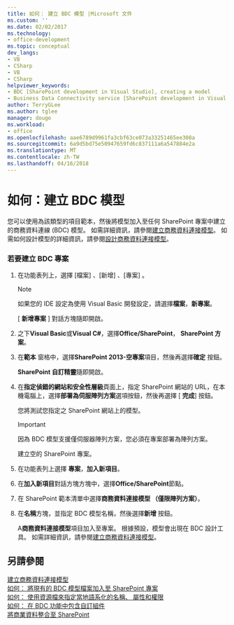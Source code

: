 ```yaml
---
title: 如何： 建立 BDC 模型 |Microsoft 文件
ms.custom: ''
ms.date: 02/02/2017
ms.technology:
- office-development
ms.topic: conceptual
dev_langs:
- VB
- CSharp
- VB
- CSharp
helpviewer_keywords:
- BDC [SharePoint development in Visual Studio], creating a model
- Business Data Connectivity service [SharePoint development in Visual Studio], creating a model
author: TerryGLee
ms.author: tglee
manager: douge
ms.workload:
- office
ms.openlocfilehash: aae6789d9961fa3cbf63ce073a33251465ee308a
ms.sourcegitcommit: 6a9d5bd75e50947659fd6c837111a6a547884e2a
ms.translationtype: MT
ms.contentlocale: zh-TW
ms.lasthandoff: 04/16/2018
---
```

# <a name="how-to-create-a-bdc-model"></a>如何：建立 BDC 模型
  您可以使用為該類型的項目範本，然後將模型加入至任何 SharePoint 專案中建立的商務資料連線 (BDC) 模型。 如需詳細資訊，請參閱[建立商務資料連接模型](../sharepoint/creating-a-business-data-connectivity-model.md)。 如需如何設計模型的詳細資訊，請參閱[設計商務資料連接模型](../sharepoint/designing-a-business-data-connectivity-model.md)。  
  
### <a name="to-create-a-bdc-project"></a>若要建立 BDC 專案  
  
1.  在功能表列上，選擇 [檔案] 、[新增] 、[專案] 。  
  
    > [!NOTE]  
    >  如果您的 IDE 設定為使用 Visual Basic 開發設定，請選擇**檔案**，**新專案**。  
  
     [ **新增專案** ] 對話方塊隨即開啟。  
  
2.  之下**Visual Basic**或**Visual C#**，選擇**Office/SharePoint**， **SharePoint 方案**。  
  
3.  在**範本** 窗格中，選擇**SharePoint 2013-空專案**項目，然後再選擇**確定** 按鈕。  
  
     **SharePoint 自訂精靈**隨即開啟。  
  
4.  在**指定偵錯的網站和安全性層級**頁面上，指定 SharePoint 網站的 URL，在本機電腦上，選擇**部署為伺服陣列方案**選項按鈕，然後再選擇 [ **完成**] 按鈕。  
  
     您將測試您指定之 SharePoint 網站上的模型。  
  
    > [!IMPORTANT]  
    >  因為 BDC 模型支援僅伺服器陣列方案，您必須在專案部署為陣列方案。  
  
     建立空的 SharePoint 專案。  
  
5.  在功能表列上選擇 **專案**，**加入新項目**。  
  
6.  在**加入新項目**對話方塊方塊中，選擇**Office/SharePoint**節點。  
  
7.  在 SharePoint 範本清單中選擇**商務資料連接模型 （僅限陣列方案）**。  
  
8.  在**名稱**方塊，並指定 BDC 模型名稱，然後選擇**新增** 按鈕。  
  
     A**商務資料連接模型**項目加入至專案。 根據預設，模型會出現在 BDC 設計工具。 如需詳細資訊，請參閱[建立商務資料連接模型](../sharepoint/creating-a-business-data-connectivity-model.md)。  
  
## <a name="see-also"></a>另請參閱  
 [建立商務資料連接模型](../sharepoint/creating-a-business-data-connectivity-model.md)   
 [如何： 將現有的 BDC 模型檔案加入至 SharePoint 專案](../sharepoint/how-to-add-an-existing-bdc-model-file-to-a-sharepoint-project.md)   
 [如何： 使用資源檔來指定當地語系化的名稱、 屬性和權限](../sharepoint/how-to-use-a-resource-file-to-specify-localized-names-properties-and-permissions.md)   
 [如何： 在 BDC 功能中包含自訂組件](../sharepoint/how-to-include-a-custom-assembly-in-a-bdc-feature.md)   
 [將商業資料整合至 SharePoint](../sharepoint/integrating-business-data-into-sharepoint.md)  
  
  